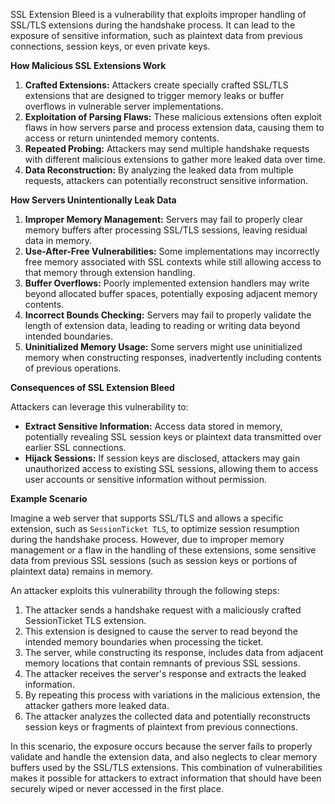 SSL Extension Bleed is a vulnerability that exploits improper handling of SSL/TLS extensions during the handshake process. It can lead to the exposure of sensitive information, such as plaintext data from previous connections, session keys, or even private keys.

**How Malicious SSL Extensions Work**

1. **Crafted Extensions:** Attackers create specially crafted SSL/TLS extensions that are designed to trigger memory leaks or buffer overflows in vulnerable server implementations.
2. **Exploitation of Parsing Flaws:** These malicious extensions often exploit flaws in how servers parse and process extension data, causing them to access or return unintended memory contents.
3. **Repeated Probing:** Attackers may send multiple handshake requests with different malicious extensions to gather more leaked data over time.
4. **Data Reconstruction:** By analyzing the leaked data from multiple requests, attackers can potentially reconstruct sensitive information.

**How Servers Unintentionally Leak Data**

1. **Improper Memory Management:** Servers may fail to properly clear memory buffers after processing SSL/TLS sessions, leaving residual data in memory.
2. **Use-After-Free Vulnerabilities:** Some implementations may incorrectly free memory associated with SSL contexts while still allowing access to that memory through extension handling.
3. **Buffer Overflows:** Poorly implemented extension handlers may write beyond allocated buffer spaces, potentially exposing adjacent memory contents.
4. **Incorrect Bounds Checking:** Servers may fail to properly validate the length of extension data, leading to reading or writing data beyond intended boundaries.
5. **Uninitialized Memory Usage:** Some servers might use uninitialized memory when constructing responses, inadvertently including contents of previous operations.

**Consequences of SSL Extension Bleed**

Attackers can leverage this vulnerability to:

- **Extract Sensitive Information:** Access data stored in memory, potentially revealing SSL session keys or plaintext data transmitted over earlier SSL connections.
- **Hijack Sessions:** If session keys are disclosed, attackers may gain unauthorized access to existing SSL sessions, allowing them to access user accounts or sensitive information without permission.

**Example Scenario**

Imagine a web server that supports SSL/TLS and allows a specific extension, such as `SessionTicket TLS`, to optimize session resumption during the handshake process. However, due to improper memory management or a flaw in the handling of these extensions, some sensitive data from previous SSL sessions (such as session keys or portions of plaintext data) remains in memory.

An attacker exploits this vulnerability through the following steps:

1. The attacker sends a handshake request with a maliciously crafted SessionTicket TLS extension.
2. This extension is designed to cause the server to read beyond the intended memory boundaries when processing the ticket.
3. The server, while constructing its response, includes data from adjacent memory locations that contain remnants of previous SSL sessions.
4. The attacker receives the server's response and extracts the leaked information.
5. By repeating this process with variations in the malicious extension, the attacker gathers more leaked data.
6. The attacker analyzes the collected data and potentially reconstructs session keys or fragments of plaintext from previous connections.

In this scenario, the exposure occurs because the server fails to properly validate and handle the extension data, and also neglects to clear memory buffers used by the SSL/TLS extensions. This combination of vulnerabilities makes it possible for attackers to extract information that should have been securely wiped or never accessed in the first place.